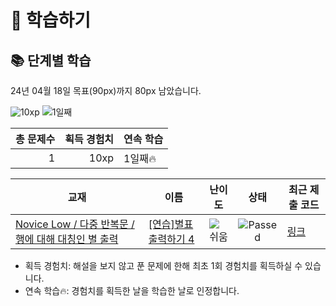 # 📖 학습하기

## 📚 단계별 학습
24년 04월 18일 목표(90px)까지 80px 남았습니다.

![10xp](https://img.shields.io/badge/EXP-10xp-%235cb85c.svg?for-the-badge)
![1일째](https://img.shields.io/badge/연속학습-1일째-%23E34F26.svg?for-the-badge)

|총 문제수|획득 경험치|연속 학습|
|---:|---:|---|
1|10xp|1일째🔥|

|교재|이름|난이도|상태|최근 제출 코드|
|---|---|:---:|:---:|---|
|[Novice Low / 다중 반복문 / 행에 대해 대칭인 별 출력](https://www.codetree.ai/missions?missionId=4)|[[연습]별표 출력하기 4](https://www.codetree.ai/missions/4/problems/print-star-4)|![쉬움][easy]|![Passed][passed]|[링크](https://github.com/nundung/codetree-TILs/blob/main/240418/%EB%B3%84%ED%91%9C%20%EC%B6%9C%EB%A0%A5%ED%95%98%EA%B8%B0%204/print-star-4.cpp)|


* 획득 경험치: 해설을 보지 않고 푼 문제에 한해 최초 1회 경험치를 획득하실 수 있습니다.
* 연속 학습🔥: 경험치를 획득한 날을 학습한 날로 인정합니다.










[b5]: https://img.shields.io/badge/Bronze_5-%235D3E31.svg
[b4]: https://img.shields.io/badge/Bronze_4-%235D3E31.svg
[b3]: https://img.shields.io/badge/Bronze_3-%235D3E31.svg
[b2]: https://img.shields.io/badge/Bronze_2-%235D3E31.svg
[b1]: https://img.shields.io/badge/Bronze_1-%235D3E31.svg
[s5]: https://img.shields.io/badge/Silver_5-%23394960.svg
[s4]: https://img.shields.io/badge/Silver_4-%23394960.svg
[s3]: https://img.shields.io/badge/Silver_3-%23394960.svg
[s2]: https://img.shields.io/badge/Silver_2-%23394960.svg
[s1]: https://img.shields.io/badge/Silver_1-%23394960.svg
[g5]: https://img.shields.io/badge/Gold_5-%23FFC433.svg
[g4]: https://img.shields.io/badge/Gold_4-%23FFC433.svg
[g3]: https://img.shields.io/badge/Gold_3-%23FFC433.svg
[g2]: https://img.shields.io/badge/Gold_2-%23FFC433.svg
[g1]: https://img.shields.io/badge/Gold_1-%23FFC433.svg
[p5]: https://img.shields.io/badge/Platinum_5-%2376DDD8.svg
[p4]: https://img.shields.io/badge/Platinum_4-%2376DDD8.svg
[p3]: https://img.shields.io/badge/Platinum_3-%2376DDD8.svg
[p2]: https://img.shields.io/badge/Platinum_2-%2376DDD8.svg
[p1]: https://img.shields.io/badge/Platinum_1-%2376DDD8.svg
[passed]: https://img.shields.io/badge/Passed-%23009D27.svg
[failed]: https://img.shields.io/badge/Failed-%23D24D57.svg
[easy]: https://img.shields.io/badge/쉬움-%235cb85c.svg?for-the-badge
[medium]: https://img.shields.io/badge/보통-%23FFC433.svg?for-the-badge
[hard]: https://img.shields.io/badge/어려움-%23D24D57.svg?for-the-badge